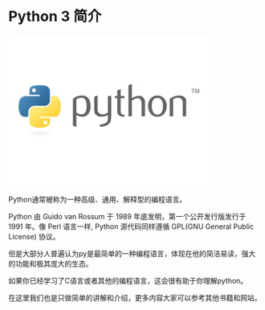 # Python 3 简介

<img src="./Images/python.png"  height = "300px">

Python通常被称为一种高级、通用、解释型的编程语言。

Python 由 Guido van Rossum 于 1989 年底发明，第一个公开发行版发行于 1991 年。像 Perl 语言一样, Python 源代码同样遵循 GPL(GNU General Public License) 协议。

但是大部分人普遍认为py是最简单的一种编程语言，体现在他的简洁易读，强大的功能和极其庞大的生态。

如果你已经学习了C语言或者其他的编程语言，这会很有助于你理解python。

在这里我们也是只做简单的讲解和介绍，更多内容大家可以参考其他书籍和网站。